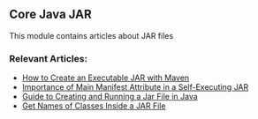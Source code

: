 ## Core Java JAR

This module contains articles about JAR files

### Relevant Articles: 

- [How to Create an Executable JAR with Maven](http://www.baeldung.com/executable-jar-with-maven)
- [Importance of Main Manifest Attribute in a Self-Executing JAR](http://www.baeldung.com/java-jar-executable-manifest-main-class)
- [Guide to Creating and Running a Jar File in Java](https://www.baeldung.com/java-create-jar)
- [Get Names of Classes Inside a JAR File](https://www.baeldung.com/jar-file-get-class-names)
